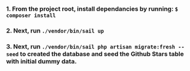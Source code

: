 ### 1. From the project root, install dependancies by running: `$ composer install`

### 2. Next, run `./vendor/bin/sail up`

### 3. Next, run `./vendor/bin/sail php artisan migrate:fresh --seed` to created the database and seed the Github Stars table with initial dummy data.
